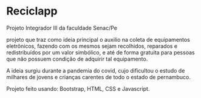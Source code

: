 # Reciclapp
Projeto Integrador III da faculdade Senac/Pe

projeto que traz como ideia principal o auxilio na coleta de equipamentos eletrônicos, fazendo com os mesmos sejam recolhidos, reparados e redistribuídos por um valor simbólico, e até de forma gratuita para pessoas que não possuem condição de adquirir tal equipamento. 

A ideia surgiu durante a pandemia do covid, cujo dificultou o estudo de milhares de jovens e crianças carentes de todo o estado de pernambuco. 



Projeto feito usando: Bootstrap, HTML, CSS e Javascript.
